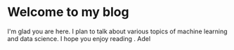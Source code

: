 # Welcome to my blog

I'm glad you are here. I plan to talk about various topics of machine learning and data science.
I hope you enjoy reading .
Adel 
